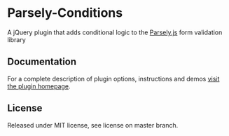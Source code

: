 # Parsely-Conditions

A jQuery plugin that adds conditional logic to the [Parsely.js](http://parsleyjs.org) form validation library

## Documentation
For a complete description of plugin options, instructions and demos [visit the plugin homepage](http://themonk.github.io/parsely-conditions).

## License
Released under MIT license, see license on master branch.

